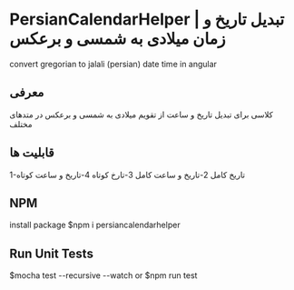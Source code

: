 # PersianCalendarHelper | تبدیل تاریخ و زمان میلادی به شمسی و برعکس
 convert gregorian to jalali (persian) date time in angular

## معرفی
کلاسی برای تبدیل تاریخ و ساعت از تقویم میلادی به شمسی و برعکس در متدهای مختلف


## قابلیت ها
1-تاریخ کامل
2-تاریخ و ساعت کامل 
3-تارخ کوتاه
4-تاریخ و ساعت کوتاه 

## NPM

install package
$npm i persiancalendarhelper


## Run Unit Tests


$mocha test --recursive --watch
or
$npm run test




